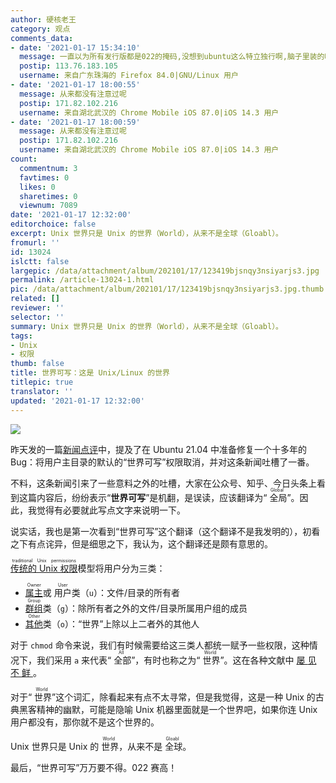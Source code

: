 ```yaml
---
author: 硬核老王
category: 观点
comments_data:
- date: '2021-01-17 15:34:10'
  message: 一直以为所有发行版都是022的掩码,没想到ubuntu这么特立独行啊,脑子里装的啥呢
  postip: 113.76.183.105
  username: 来自广东珠海的 Firefox 84.0|GNU/Linux 用户
- date: '2021-01-17 18:00:55'
  message: 从来都没有注意过呢
  postip: 171.82.102.216
  username: 来自湖北武汉的 Chrome Mobile iOS 87.0|iOS 14.3 用户
- date: '2021-01-17 18:00:59'
  message: 从来都没有注意过呢
  postip: 171.82.102.216
  username: 来自湖北武汉的 Chrome Mobile iOS 87.0|iOS 14.3 用户
count:
  commentnum: 3
  favtimes: 0
  likes: 0
  sharetimes: 0
  viewnum: 7089
date: '2021-01-17 12:32:00'
editorchoice: false
excerpt: Unix 世界只是 Unix 的世界（World），从来不是全球（Gloabl）。
fromurl: ''
id: 13024
islctt: false
largepic: /data/attachment/album/202101/17/123419bjsnqy3nsiyarjs3.jpg
permalink: /article-13024-1.html
pic: /data/attachment/album/202101/17/123419bjsnqy3nsiyarjs3.jpg.thumb.jpg
related: []
reviewer: ''
selector: ''
summary: Unix 世界只是 Unix 的世界（World），从来不是全球（Gloabl）。
tags:
- Unix
- 权限
thumb: false
title: 世界可写：这是 Unix/Linux 的世界
titlepic: true
translator: ''
updated: '2021-01-17 12:32:00'
---
```


![](/data/attachment/album/202101/17/123419bjsnqy3nsiyarjs3.jpg)


昨天发的一篇[新闻点评](/article-13021-1.html)中，提及了在 Ubuntu 21.04 中准备修复一个十多年的 Bug：将用户主目录的默认的“世界可写”权限取消，并对这条新闻吐槽了一番。


不料，这条新闻引来了一些意料之外的吐槽，大家在公众号、知乎、今日头条上看到这篇内容后，纷纷表示“**世界可写**”是机翻，是误读，应该翻译为“<ruby> 全局 <rt>  Global </rt></ruby>”。因此，我觉得有必要就此写点文字来说明一下。


说实话，我也是第一次看到“世界可写”这个翻译（这个翻译不是我发明的），初看之下有点诧异，但是细思之下，我认为，这个翻译还是颇有意思的。


<ruby> <a href="https://en.wikipedia.org/wiki/File-system_permissions#Traditional_Unix_permissions">  传统的 Unix 权限 </a> <rt>  traditional Unix permissions </rt></ruby>模型将用户分为三类：


* <ruby> <a href="https://pubs.opengroup.org/onlinepubs/9699919799/basedefs/V1_chap03.html#tag_03_167">  属主 </a> <rt>  Owner </rt></ruby> 或 <ruby> 用户 <rt>  User </rt></ruby>类（`u`）：文件/目录的所有者
* <ruby> <a href="https://pubs.opengroup.org/onlinepubs/9699919799/basedefs/V1_chap03.html#tag_03_173">  群组 </a> <rt>  Group </rt></ruby>类（`g`）：除所有者之外的文件/目录所属用户组的成员
* <ruby> <a href="https://pubs.opengroup.org/onlinepubs/9699919799/basedefs/V1_chap03.html#tag_03_173">  其他 </a> <rt>  Other </rt></ruby>类（`o`）：“世界”上除以上二者外的其他人


对于 `chmod` 命令来说，我们有时候需要给这三类人都统一赋予一些权限，这种情况下，我们采用 `a` 来代表“<ruby> 全部 <rt>  All </rt></ruby>”，有时也称之为“<ruby> 世界 <rt>  World </rt> ”。这在各种文献中 <a href="https://man7.org/linux/man-pages/man1/chmod.1.html">  屡 </a> <a href="https://www.grymoire.com/Unix/Permissions.html">  见 </a> <a href="https://kb.iu.edu/d/abdb">  不 </a> <a href="https://www.ibm.com/support/pages/can-we-remove-world-writable-permissions-global-write-permission">  鲜 </a> 。</ruby>


对于“<ruby> 世界 <rp>  （ </rp> <rt>  World </rt> <rp>  ） </rp></ruby>”这个词汇，除看起来有点不太寻常，但是我觉得，这是一种 Unix 的古典黑客精神的幽默，可能是隐喻 Unix 机器里面就是一个世界吧，如果你连 Unix 用户都没有，那你就不是这个世界的。


Unix 世界只是 Unix 的<ruby> 世界 <rt>  World </rt></ruby>，从来不是<ruby> 全球 <rt>  Gloabl </rt></ruby>。


最后，“世界可写”万万要不得。022 赛高！
